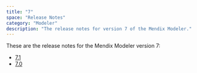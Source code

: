 ```yaml
---
title: "7"
space: "Release Notes"
category: "Modeler"
description: "The release notes for version 7 of the Mendix Modeler."
---
```


These are the release notes for the Mendix Modeler version 7:

* [7.1](7.1)
* [7.0](7.0)
